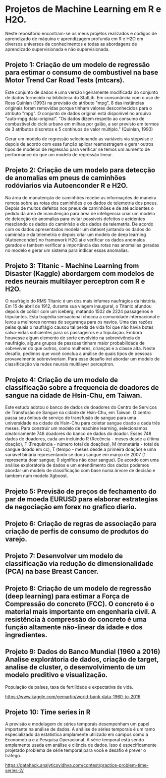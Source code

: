 # Projetos de Machine Learning em R e H2O.

Neste repositório encontram-se os meus projetos realizados e códigos de aprendizado de máquina e aprendizagem profunda em R e H2O em diversos universos de conhecimentos e todas as abordagens de aprendizado supervisionada e não supervisionada.

## Projeto 1: Criação de um modelo de regressão para estimar o consumo de combustivel na base Motor Trend Car Road Tests (mtcars).

Este conjunto de dados é uma versão ligeiramente modificada do conjunto de dados fornecido na biblioteca do StatLib. Em consonância com o uso de Ross Quinlan (1993) na previsão do atributo "mpg", 8 das instâncias originais foram removidas porque tinham valores desconhecidos para o atributo "mpg". O conjunto de dados original está disponível no arquivo "auto-mpg.data-original".
"Os dados dizem respeito ao consumo de combustível do ciclo urbano em milhas por galão, a ser previsto em termos de 3 atributos discretos e 5 contínuos de valor múltiplo." (Quinlan, 1993)

Gerar um modelo de regressão selecionando as variáveis via stepwise e depois de acordo com essa função aplicar reamostragem e gerar outros tipos de modelos de regressão para verificar se temos um aumento de performance do que um modelo de regressão linear.

## Projeto 2: Criação de um modelo para detecção de anomalias em pneus de caminhões rodóviarios via Autoenconder R e H2O.

Na área de manutenção de caminhões recebe as informações de maneira remota sobre as rotas dos caminhões e os dados de telemetria dos pneus. Depois de muitos defeitos nos pneus de caminhões e de até acidentes o pedido da área de manutenção para área de inteligencia criar um modelo de detecção de anomalias para evitar possíveis defeitos e acidentes mesclando os dados do caminhão e dos dados de telemetria. De acordo com os dados apresentados modelar um dataset juntando os dados do caminhão e da telemetria e depois criar um modelo de deep learning (Autoenconder) no framework H2O.ai e verificar os dados anomalos gerados e tambem verificar a importância das rotas nas anomalias geradas no modelo e gerar um sistema para indicar essas anomalias.

## Projeto 3: Titanic - Machine Learning from Disaster (Kaggle) abordargem com modelos de redes neurais multilayer perceptron com R e H2O.

O naufrágio do RMS Titanic é um dos mais infames naufrágios da história. Em 15 de abril de 1912, durante sua viagem inaugural, o Titanic afundou depois de colidir com um iceberg, matando 1502 de 2224 passageiros e tripulantes. Esta tragédia sensacional chocou a comunidade internacional e levou a melhores normas de segurança para os navios. Uma das razões pelas quais o naufrágio causou tal perda de vida foi que não havia botes salva-vidas suficientes para os passageiros e a tripulação. Embora houvesse algum elemento de sorte envolvido na sobrevivência do naufrágio, alguns grupos de pessoas tinham maior probabilidade de sobreviver do que outros, como mulheres, crianças e a classe alta. Neste desafio, pedimos que você conclua a análise de quais tipos de pessoas provavelmente sobreviveriam. Para esse desafio irei abordar um modelo de classificação via redes neurais multilayer perceptron.

## Projeto 4: Criação de um modelo de classificação sobre a frequencia de doadores de sangue na cidade de Hsin-Chu, em Taiwan.

Este estudo adotou o banco de dados de doadores do Centro de Serviços de Transfusão de Sangue na cidade de Hsin-Chu, em Taiwan. O centro passa seu ônibus de serviço de transfusão de sangue para uma universidade na cidade de Hsin-Chu para coletar sangue doado a cada três meses. Para construir um modelo de machine learning, selecionamos aleatoriamente 748 doadores do banco de dados do doador. Esses 748 dados de doadores, cada um incluindo R (Recência - meses desde a última doação), F (Frequência - número total de doações), M (monetária - total de sangue doado em cc), T (tempo - meses desde a primeira doação) e uma variável binária representando se doou sangue em março de 2007 (1 representa doar sangue; 0 significa não doar sangue). De acordo com uma análise explorátoria de dados e um entendimento dos dados podemos abordar um modelo de classificação com base numa árvore de decisão e tambem num modelo Xgboost.

## Projeto 5: Previsão de preços de fechamento do par de moeda EURUSD para elaborar estrategias de negociação em forex no grafico diario.

## Projeto 6: Criação de regras de associação para criação de perfis de consumo de produtos do varejo.

## Projeto 7: Desenvolver um modelo de classificação via redução de dimensionalidade (PCA) na base Breast Cancer.

## Projeto 8:  Criação de um modelo de regressão (deep learning) para estimar a Força de Compressão do concreto (FCC). O concreto é o material mais importante em engenharia civil. A resistência à compressão do concreto é uma função altamente não-linear da idade e dos ingredientes.

## Projeto 9: Dados do Banco Mundial (1960 a 2016) Analise explorátoria de dados, criação de target, analise de cluster, o desenvolvimento de um modelo preditivo e visualização.

População de países, taxa de fertilidade e expectativa de vida. 

https://www.kaggle.com/gemartin/world-bank-data-1960-to-2016

## Projeto 10: Time series in R

A previsão e modelagem de séries temporais desempenham um papel importante na análise de dados. A análise de séries temporais é um ramo especializado da estatística amplamente utilizado em campos como a Econometria e a Pesquisa Operacional. A série temporal está sendo amplamente usada em análise e ciência de dados. Isso é especificamente projetado problema de série temporal para você e desafio é prever o tráfego.


https://datahack.analyticsvidhya.com/contest/practice-problem-time-series-2/
